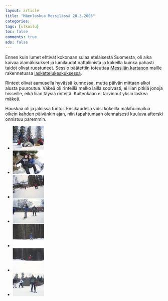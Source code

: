 ```yaml
---
layout: article 
title: "Mäenlaskua Messilässä 28.3.2005" 
categories: 
tags: [ulkoilu]
toc: false 
comments: true 
ads: false 
---
```


Ennen kuin lumet ehtivät kokonaan sulaa eteläisestä Suomesta, oli aika
kaivaa alamäkisukset ja lumilaudat naftaliinista ja kokeilla kuinka
pahasti taidot olivat ruostuneet. Sessio päätettiin toteuttaa [Messilän
kartanon](http://www.muuka.com/finnishpumpkin/manor/m/memem/manor_memem_fi.html)
maille rakennetussa [laskettelukeskuksessa](http://www.messila.fi/).

Rinteet olivat aamusella hyvässä kunnossa, mutta päivän mittaan alkoi
alusta puuroutua. Väkeä oli rinteillä melko lailla sopivasti, ei liian
pitkiä jonoja hisseille, eikä liian täysiä rinteitä. Kuitenkaan ei
tarvinnut yksin laskea mäkeä.

Hauskaa oli ja jaloissa tuntui. Ensikaudella voisi kokeilla
mäkihuimailua oikein kahden päivänkin ajan, niin tapahtumaan
olennaisesti kuuluva afterski onnistuu paremmin.

<div class="image-gallery" markdown="1">

-   [![](/images/messila-28.3.2005/Thumbnails/luokittelematonlaskettelu20050328_01b.jpg)](/images/messila-28.3.2005/luokittelematonlaskettelu20050328_01b.jpg)
-   [![](/images/messila-28.3.2005/Thumbnails/luokittelematonlaskettelu20050328_02b.jpg)](/images/messila-28.3.2005/luokittelematonlaskettelu20050328_02b.jpg)
-   [![](/images/messila-28.3.2005/Thumbnails/luokittelematonlaskettelu20050328_03b.jpg)](/images/messila-28.3.2005/luokittelematonlaskettelu20050328_03b.jpg)
-   [![](/images/messila-28.3.2005/Thumbnails/luokittelematonlaskettelu20050328_04b.jpg)](/images/messila-28.3.2005/luokittelematonlaskettelu20050328_04b.jpg)
-   [![](/images/messila-28.3.2005/Thumbnails/luokittelematonlaskettelu20050328_05b.jpg)](/images/messila-28.3.2005/luokittelematonlaskettelu20050328_05b.jpg)
-   [![](/images/messila-28.3.2005/Thumbnails/luokittelematonlaskettelu20050328_06b.jpg)](/images/messila-28.3.2005/luokittelematonlaskettelu20050328_06b.jpg)
-   [![](/images/messila-28.3.2005/Thumbnails/luokittelematonlaskettelu20050328_07b.jpg)](/images/messila-28.3.2005/luokittelematonlaskettelu20050328_07b.jpg)

</div>

